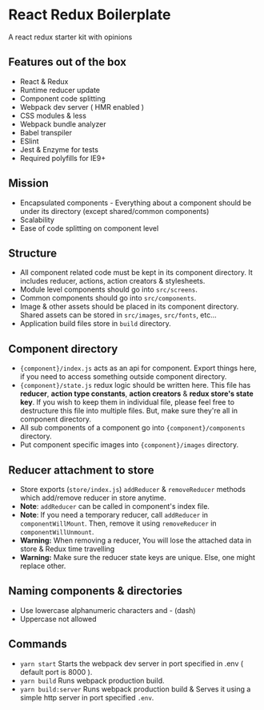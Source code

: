 # React Redux Boilerplate
A react redux starter kit with opinions

## Features out of the box
- React & Redux
- Runtime reducer update
- Component code splitting
- Webpack dev server ( HMR enabled )
- CSS modules & less
- Webpack bundle analyzer
- Babel transpiler
- ESlint
- Jest & Enzyme for tests
- Required polyfills for IE9+

## Mission
- Encapsulated components - Everything about a component should be under its directory (except shared/common components)
- Scalability
- Ease of code splitting on component level

## Structure
- All component related code must be kept in its component directory.
It includes reducer, actions, action creators & stylesheets.
- Module level components should go into `src/screens`.
- Common components should go into `src/components`.
- Image & other assets should be placed in its component directory.
Shared assets can be stored in `src/images`, `src/fonts`, etc...
- Application build files store in `build` directory.

## Component directory
- `{component}/index.js` acts as an api for component. Export things here, if you need to access something outside component directory.
- `{component}/state.js` redux logic should be written here. This file has **reducer**, **action type constants**, **action creators** & **redux store's state key**. If you wish to keep them in individual file, please feel free to destructure this file into multiple files. But, make sure they're all in component directory.
- All sub components of a component go into `{component}/components` directory.
- Put component specific images into `{component}/images` directory.

## Reducer attachment to store
- Store exports (`store/index.js`) `addReducer` & `removeReducer` methods which add/remove reducer in store anytime.
- **Note**: `addReducer` can be called in component's index file.
- **Note**: If you need a temporary reducer, call `addReducer` in `componentWillMount`. Then, remove it using `removeReducer` in `componentWillUnmount`.
- **Warning:** When removing a reducer, You will lose the attached data in store & Redux time travelling
- **Warning:** Make sure the reducer state keys are unique. Else, one might replace other.

## Naming components & directories
- Use lowercase alphanumeric characters and - (dash)
- Uppercase not allowed

## Commands
- `yarn start` Starts the webpack dev server in port specified in .env ( default port is 8000 ).
- `yarn build` Runs webpack production build.
- `yarn build:server` Runs webpack production build & Serves it using a simple http server in port specified `.env`.
